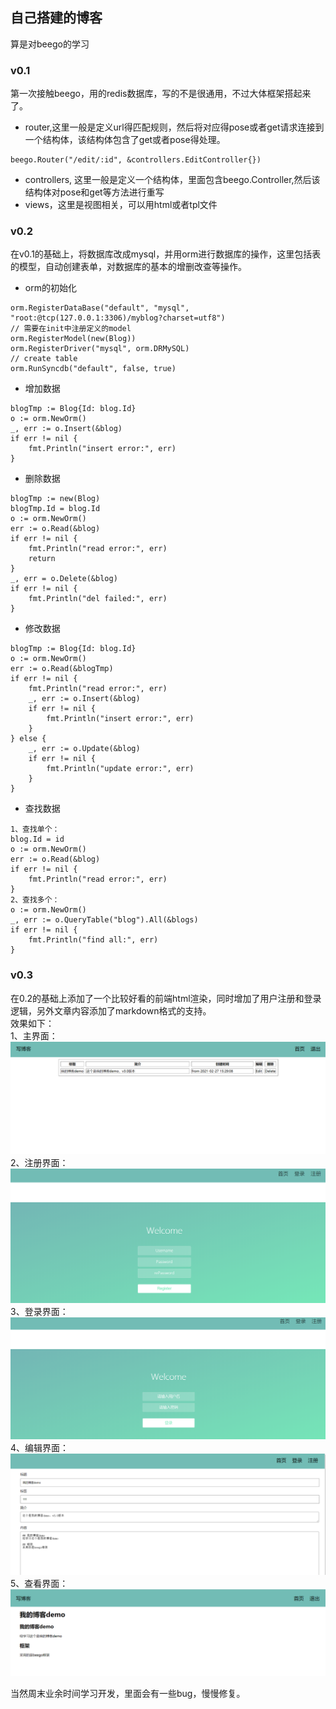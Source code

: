 ## 自己搭建的博客
算是对beego的学习

### v0.1
第一次接触beego，用的redis数据库，写的不是很通用，不过大体框架搭起来了。
* router,这里一般是定义url得匹配规则，然后将对应得pose或者get请求连接到一个结构体，该结构体包含了get或者pose得处理。 
``` 
beego.Router("/edit/:id", &controllers.EditController{})   
```
* controllers, 这里一般是定义一个结构体，里面包含beego.Controller,然后该结构体对pose和get等方法进行重写  
* views，这里是视图相关，可以用html或者tpl文件

### v0.2
在v0.1的基础上，将数据库改成mysql，并用orm进行数据库的操作，这里包括表的模型，自动创建表单，对数据库的基本的增删改查等操作。  
* orm的初始化
```   
orm.RegisterDataBase("default", "mysql", "root:@tcp(127.0.0.1:3306)/myblog?charset=utf8")
// 需要在init中注册定义的model
orm.RegisterModel(new(Blog))
orm.RegisterDriver("mysql", orm.DRMySQL)
// create table
orm.RunSyncdb("default", false, true)
```
* 增加数据  
```
blogTmp := Blog{Id: blog.Id}
o := orm.NewOrm()
_, err := o.Insert(&blog)
if err != nil {
	fmt.Println("insert error:", err)
}
```
* 删除数据   
```
blogTmp := new(Blog)
blogTmp.Id = blog.Id
o := orm.NewOrm()
err := o.Read(&blog)
if err != nil {
	fmt.Println("read error:", err)
	return
}
_, err = o.Delete(&blog)
if err != nil {
	fmt.Println("del failed:", err)
}
```
* 修改数据
```
blogTmp := Blog{Id: blog.Id}
o := orm.NewOrm()
err := o.Read(&blogTmp)
if err != nil {
	fmt.Println("read error:", err)
	_, err := o.Insert(&blog)
	if err != nil {
		fmt.Println("insert error:", err)
	}
} else {
	_, err := o.Update(&blog)
	if err != nil {
		fmt.Println("update error:", err)
	}
}
```
* 查找数据
```
1、查找单个：
blog.Id = id
o := orm.NewOrm()
err := o.Read(&blog)
if err != nil {
	fmt.Println("read error:", err)
}
2、查找多个：
o := orm.NewOrm()
_, err := o.QueryTable("blog").All(&blogs)
if err != nil {
	fmt.Println("find all:", err)
}
```

### v0.3
在0.2的基础上添加了一个比较好看的前端html渲染，同时增加了用户注册和登录逻辑，另外文章内容添加了markdown格式的支持。   
效果如下：  
1、主界面：     
![image](https://github.com/WR0903/blogDemo/blob/main/home.png)   
2、注册界面：   
![image](https://github.com/WR0903/blogDemo/blob/main/register.png)   
3、登录界面：   
![image](https://github.com/WR0903/blogDemo/blob/main/login.png)     
4、编辑界面：   
![image](https://github.com/WR0903/blogDemo/blob/main/edit.png)   
5、查看界面：
![image](https://github.com/WR0903/blogDemo/blob/main/view.png) 

当然周末业余时间学习开发，里面会有一些bug，慢慢修复。
